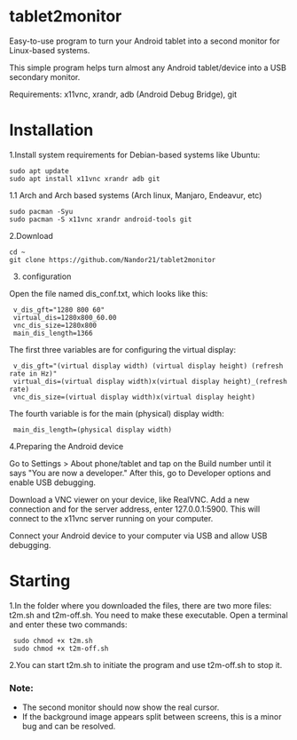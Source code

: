 # tablet2monitor
Easy-to-use program to turn your Android tablet into a second monitor for Linux-based systems.

This simple program helps turn almost any Android tablet/device into a USB secondary monitor.

Requirements: x11vnc, xrandr, adb (Android Debug Bridge), git
# Installation

1.Install system requirements for Debian-based systems like Ubuntu:
  
    sudo apt update
    sudo apt install x11vnc xrandr adb git
1.1 Arch and Arch based systems (Arch linux, Manjaro, Endeavur, etc)

    sudo pacman -Syu
    sudo pacman -S x11vnc xrandr android-tools git

2.Download
  
    cd ~
    git clone https://github.com/Nandor21/tablet2monitor
  
3. configuration

  Open the file named dis_conf.txt, which looks like this:
  
     v_dis_gft="1280 800 60"
     virtual_dis=1280x800_60.00
     vnc_dis_size=1280x800
     main_dis_length=1366
    
  The first three variables are for configuring the virtual display:

     v_dis_gft="(virtual display width) (virtual display height) (refresh rate in Hz)"
     virtual_dis=(virtual display width)x(virtual display height)_(refresh rate)
     vnc_dis_size=(virtual display width)x(virtual display height)

  The fourth variable is for the main (physical) display width:

     main_dis_length=(physical display width)

4.Preparing the Android device 
 
 Go to Settings > About phone/tablet and tap on the Build number until it says "You are now a developer." After this, go to Developer options and enable USB debugging.

 Download a VNC viewer on your device, like RealVNC. Add a new connection and for the server address, enter 127.0.0.1:5900. This will connect to the x11vnc server running on  your computer.

 Connect your Android device to your computer via USB and allow USB debugging.

# Starting

 1.In the folder where you downloaded the files, there are two more files: t2m.sh and t2m-off.sh. You need to make these executable. Open a terminal and enter these two commands:

     sudo chmod +x t2m.sh
     sudo chmod +x t2m-off.sh

 2.You can start t2m.sh to initiate the program and use t2m-off.sh to stop it.

### Note:
- The second monitor should now show the real cursor.
- If the background image appears split between screens, this is a minor bug and can be resolved.
